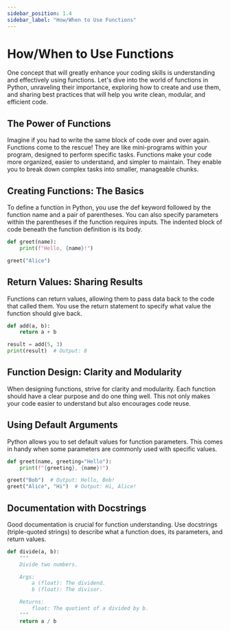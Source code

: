 ```yaml
---
sidebar_position: 1.4
sidebar_label: "How/When to Use Functions"
---
```


# How/When to Use Functions

One concept that will greatly enhance your coding skills is understanding and effectively using functions. Let's dive into the world of functions in Python, unraveling their importance, exploring how to create and use them, and sharing best practices that will help you write clean, modular, and efficient code.

## The Power of Functions

Imagine if you had to write the same block of code over and over again. Functions come to the rescue! They are like mini-programs within your program, designed to perform specific tasks. Functions make your code more organized, easier to understand, and simpler to maintain. They enable you to break down complex tasks into smaller, manageable chunks.

## Creating Functions: The Basics

To define a function in Python, you use the def keyword followed by the function name and a pair of parentheses. You can also specify parameters within the parentheses if the function requires inputs. The indented block of code beneath the function definition is its body.

```python
def greet(name):
    print(f"Hello, {name}!")

greet("Alice")
```

## Return Values: Sharing Results

Functions can return values, allowing them to pass data back to the code that called them. You use the return statement to specify what value the function should give back.

```python
def add(a, b):
    return a + b

result = add(5, 3)
print(result)  # Output: 8
```

## Function Design: Clarity and Modularity

When designing functions, strive for clarity and modularity. Each function should have a clear purpose and do one thing well. This not only makes your code easier to understand but also encourages code reuse.

## Using Default Arguments

Python allows you to set default values for function parameters. This comes in handy when some parameters are commonly used with specific values.

```python
def greet(name, greeting="Hello"):
    print(f"{greeting}, {name}!")

greet("Bob")  # Output: Hello, Bob!
greet("Alice", "Hi")  # Output: Hi, Alice!
```

## Documentation with Docstrings

Good documentation is crucial for function understanding. Use docstrings (triple-quoted strings) to describe what a function does, its parameters, and return values.

```python
def divide(a, b):
    """
    Divide two numbers.

    Args:
        a (float): The dividend.
        b (float): The divisor.

    Returns:
        float: The quotient of a divided by b.
    """
    return a / b
```
